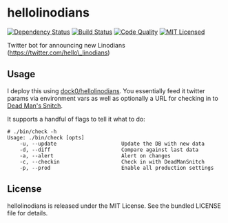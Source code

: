 hellolinodians
=========

[![Dependency Status](https://img.shields.io/gemnasium/akerl/hellolinodians.svg)](https://gemnasium.com/akerl/hellolinodians)
[![Build Status](https://img.shields.io/circleci/project/akerl/hellolinodians.svg)](https://circleci.com/gh/akerl/hellolinodians)
[![Code Quality](https://img.shields.io/codacy/089fd438148c4972a4531ca6f0824bae.svg)](https://www.codacy.com/app/akerl/hellolinodians)
[![MIT Licensed](https://img.shields.io/badge/license-MIT-green.svg)](https://tldrlegal.com/license/mit-license)

Twitter bot for announcing new Linodians (https://twitter.com/hello\_linodians)

## Usage

I deploy this using [dock0/hellolinodians](https://github.com/dock0/hellolinodians). You essentially feed it twitter params via environment vars as well as optionally a URL for checking in to [Dead Man's Snitch](https://deadmanssnitch.com/).

It supports a handful of flags to tell it what to do:

```
# ./bin/check -h
Usage: ./bin/check [opts]
    -u, --update                     Update the DB with new data
    -d, --diff                       Compare against last data
    -a, --alert                      Alert on changes
    -c, --checkin                    Check in with DeadManSnitch
    -p, --prod                       Enable all production settings
```

## License

hellolinodians is released under the MIT License. See the bundled LICENSE file for details.

